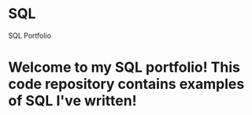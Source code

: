 # SQL
SQL Portfolio
# Welcome to my SQL portfolio! This code repository contains examples of SQL I've written!
